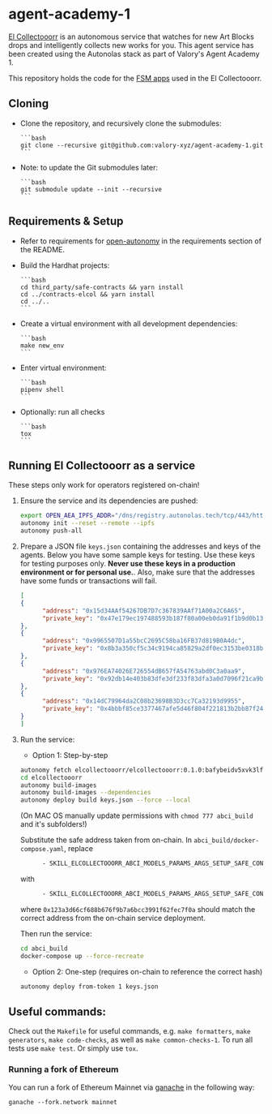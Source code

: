 
# agent-academy-1

[El Collectooorr](https://www.elcollectooorr.art/) is an autonomous service that watches for new Art Blocks drops and intelligently collects new works for you. This agent service has been created using the Autonolas stack as part of Valory's Agent Academy 1.

This repository holds the code for the [FSM apps](https://docs.autonolas.network/fsm_app_introduction) used in the El Collectooorr.

## Cloning

- Clone the repository, and recursively clone the submodules:

      ```bash
      git clone --recursive git@github.com:valory-xyz/agent-academy-1.git
      ```

- Note: to update the Git submodules later:

      ```bash
      git submodule update --init --recursive
      ```

## Requirements & Setup

- Refer to requirements for [open-autonomy](https://github.com/valory-xyz/open-autonomy) in the requirements section of the README.

- Build the Hardhat projects:

      ```bash
      cd third_party/safe-contracts && yarn install
      cd ../contracts-elcol && yarn install
      cd ../..
      ```

- Create a virtual environment with all development dependencies:

      ```bash
      make new_env
      ```

- Enter virtual environment:

      ```bash
      pipenv shell
      ```

- Optionally: run all checks 

      ```bash
      tox
      ```

## Running El Collectooorr as a service

These steps only work for operators registered on-chain!

1. Ensure the service and its dependencies are pushed:
      ```bash
      export OPEN_AEA_IPFS_ADDR="/dns/registry.autonolas.tech/tcp/443/https"
      autonomy init --reset --remote --ipfs
      autonomy push-all
      ```

2. Prepare a JSON file `keys.json` containing the addresses and keys of the agents. Below you have some sample keys for testing. Use these keys for testing purposes only. **Never use these keys in a production environment or for personal use.**. Also, make sure that the addresses have some funds or transactions will fail.

      ```json
      [
      {
            "address": "0x15d34AAf54267DB7D7c367839AAf71A00a2C6A65",
            "private_key": "0x47e179ec197488593b187f80a00eb0da91f1b9d0b13f8733639f19c30a34926a"
      },
      {
            "address": "0x9965507D1a55bcC2695C58ba16FB37d819B0A4dc",
            "private_key": "0x8b3a350cf5c34c9194ca85829a2df0ec3153be0318b5e2d3348e872092edffba"
      },
      {
            "address": "0x976EA74026E726554dB657fA54763abd0C3a0aa9",
            "private_key": "0x92db14e403b83dfe3df233f83dfa3a0d7096f21ca9b0d6d6b8d88b2b4ec1564e"
      },
      {
            "address": "0x14dC79964da2C08b23698B3D3cc7Ca32193d9955",
            "private_key": "0x4bbbf85ce3377467afe5d46f804f221813b2bb87f24d81f60f1fcdbf7cbf4356"
      }
      ]
      ```

3. Run the service:

      - Option 1: Step-by-step

      ```bash
      autonomy fetch elcollectooorr/elcollectooorr:0.1.0:bafybeidv5xvk3lfu33aufqiqzrjisppme24i2sfwdcuomxnxaffgouhqke --service
      cd elcollectooorr
      autonomy build-images
      autonomy build-images --dependencies
      autonomy deploy build keys.json --force --local
      ```

      (On MAC OS manually update permissions with `chmod 777 abci_build` and it's subfolders!)

      Substitute the safe address taken from on-chain. In `abci_build/docker-compose.yaml`, replace
      ```bash
            - SKILL_ELCOLLECTOOORR_ABCI_MODELS_PARAMS_ARGS_SETUP_SAFE_CONTRACT_ADDRESS=[]
      ```
      with
      ```bash
            - SKILL_ELCOLLECTOOORR_ABCI_MODELS_PARAMS_ARGS_SETUP_SAFE_CONTRACT_ADDRESS=["0x123a3d66cf688b676f9b7a6bcc3991f62fec7f0a"]
      ```
      where `0x123a3d66cf688b676f9b7a6bcc3991f62fec7f0a` should match the correct address from the on-chain service deployment.

      Then run the service:

      ``` bash
      cd abci_build
      docker-compose up --force-recreate
      ```

      - Option 2: One-step (requires on-chain to reference the correct hash)

      ```bash
      autonomy deploy from-token 1 keys.json
      ````

## Useful commands:

Check out the `Makefile` for useful commands, e.g. `make formatters`, `make generators`, `make code-checks`, as well
as `make common-checks-1`. To run all tests use `make test`. Or simply use `tox`.

### Running a fork of Ethereum

You can run a fork of Ethereum Mainnet via [ganache](https://github.com/trufflesuite/ganache) in the following way:
```
ganache --fork.network mainnet
```
